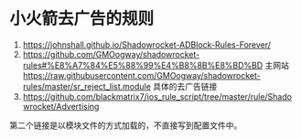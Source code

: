 # 小火箭去广告的规则
1. https://johnshall.github.io/Shadowrocket-ADBlock-Rules-Forever/ 
2. https://github.com/GMOogway/shadowrocket-rules#%E8%A7%84%E5%88%99%E4%B8%8B%E8%BD%BD 主网站
   https://raw.githubusercontent.com/GMOogway/shadowrocket-rules/master/sr_reject_list.module 具体的去广告链接
4. https://github.com/blackmatrix7/ios_rule_script/tree/master/rule/Shadowrocket/Advertising 

第二个链接是以模块文件的方式加载的，不直接写到配置文件中。
